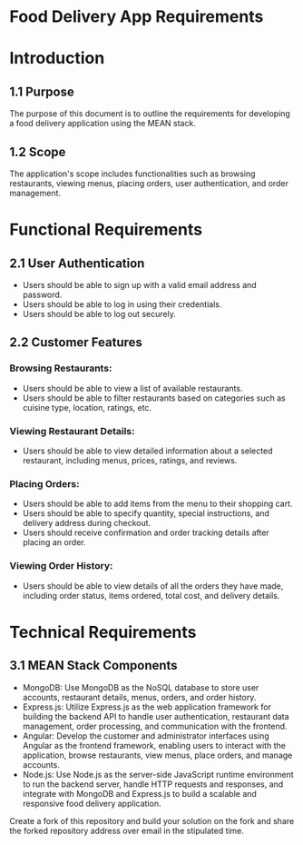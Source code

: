 # Food Delivery App Requirements
 
# Introduction

## 1.1 Purpose
The purpose of this document is to outline the requirements for developing a food delivery application using the MEAN stack.

## 1.2 Scope
The application's scope includes functionalities such as browsing restaurants, viewing menus, placing orders, user authentication, and order management.

# Functional Requirements

## 2.1 User Authentication
- Users should be able to sign up with a valid email address and password.
- Users should be able to log in using their credentials.
- Users should be able to log out securely.

## 2.2 Customer Features

### Browsing Restaurants:
- Users should be able to view a list of available restaurants.
- Users should be able to filter restaurants based on categories such as cuisine type, location, ratings, etc.

### Viewing Restaurant Details:
- Users should be able to view detailed information about a selected restaurant, including menus, prices, ratings, and reviews.

### Placing Orders:
- Users should be able to add items from the menu to their shopping cart.
- Users should be able to specify quantity, special instructions, and delivery address during checkout.
- Users should receive confirmation and order tracking details after placing an order.

### Viewing Order History:
- Users should be able to view details of all the orders they have made, including order status, items ordered, total cost, and delivery details.

# Technical Requirements

## 3.1 MEAN Stack Components
- MongoDB: Use MongoDB as the NoSQL database to store user accounts, restaurant details, menus, orders, and order history.
- Express.js: Utilize Express.js as the web application framework for building the backend API to handle user authentication, restaurant data management, order processing, and communication with the frontend.
- Angular: Develop the customer and administrator interfaces using Angular as the frontend framework, enabling users to interact with the application, browse restaurants, view menus, place orders, and manage accounts.
- Node.js: Use Node.js as the server-side JavaScript runtime environment to run the backend server, handle HTTP requests and responses, and integrate with MongoDB and Express.js to build a scalable and responsive food delivery application.


Create a fork of this repository and build your solution on the fork and share the forked repository address over email in the stipulated time.
